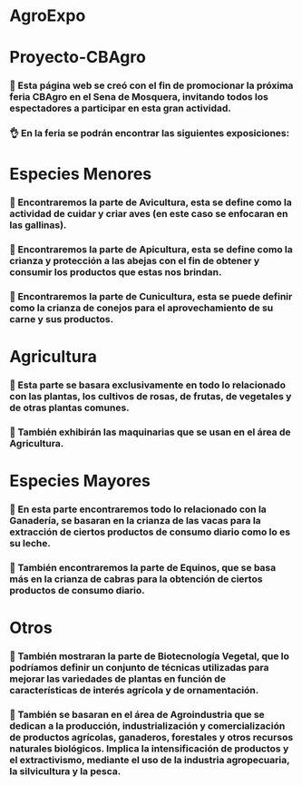 # AgroExpo
# Proyecto-CBAgro
### :open_hands: Esta página web se creó con el fin de promocionar la próxima feria CBAgro en el Sena de Mosquera, invitando todos los espectadores a participar en esta gran actividad.
### :ok_hand: En la feria se podrán encontrar las siguientes exposiciones:
# Especies Menores
### :chicken: Encontraremos la parte de Avicultura, esta se define como la actividad de cuidar y criar aves (en este caso se enfocaran en las gallinas).
### :honey_pot: Encontraremos la parte de Apicultura, esta se define como la crianza y protección a las abejas con el fin de obtener y consumir los productos que estas nos brindan.
### :rabbit2: Encontraremos la parte de Cunicultura, esta se puede definir como la crianza de conejos para el aprovechamiento de su carne y sus productos.
# Agricultura
### :rose: Esta parte se basara exclusivamente en todo lo relacionado con las plantas, los cultivos de rosas, de frutas, de vegetales y de otras plantas comunes.
### :tractor: También exhibirán las maquinarias que se usan en el área de Agricultura.
# Especies Mayores
### :cow2: En esta parte encontraremos todo lo relacionado con la Ganadería, se basaran en la crianza de las vacas para la extracción de ciertos productos de consumo diario como lo es su leche.
### :goat: También encontraremos la parte de Equinos, que se basa más en la crianza de cabras para la obtención de ciertos productos de consumo diario.
# Otros 
### :mushroom: También mostraran la parte de Biotecnología Vegetal, que lo podríamos definir un conjunto de técnicas utilizadas para mejorar las variedades de plantas en función de características de interés agrícola y de ornamentación.
### :egg: También se basaran en el área de Agroindustria que se dedican a  la producción, industrialización y comercialización de productos agrícolas, ganaderos, forestales y otros recursos naturales biológicos. Implica la intensificación de productos y el extractivismo, mediante el uso de la industria agropecuaria, la silvicultura y la pesca.
